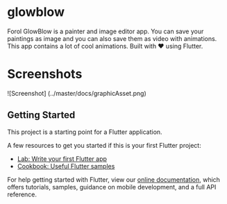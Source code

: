 # glowblow

Forol GlowBlow is a painter and image editor app.
You can save your paintings as image and you can also save them as video with animations.
This app contains a lot of cool animations.
Built with ❤️ using Flutter.

# Screenshots

![Screenshot] (../master/docs/graphicAsset.png)

## Getting Started

This project is a starting point for a Flutter application.

A few resources to get you started if this is your first Flutter project:

- [Lab: Write your first Flutter app](https://flutter.dev/docs/get-started/codelab)
- [Cookbook: Useful Flutter samples](https://flutter.dev/docs/cookbook)

For help getting started with Flutter, view our
[online documentation](https://flutter.dev/docs), which offers tutorials,
samples, guidance on mobile development, and a full API reference.
